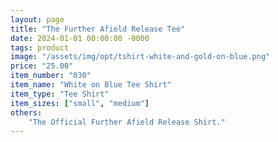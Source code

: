```yaml
---
layout: page
title: "The Further Afield Release Tee"
date: 2024-01-01 00:00:00 -0000
tags: product
image: "/assets/img/opt/tshirt-white-and-gold-on-blue.png"
price: "25.00"
item_number: "030"
item_name: "White on Blue Tee Shirt"
item_type: "Tee Shirt"
item_sizes: ["small", "medium"]
others:
    "The Official Further Afield Release Shirt."
---
```

